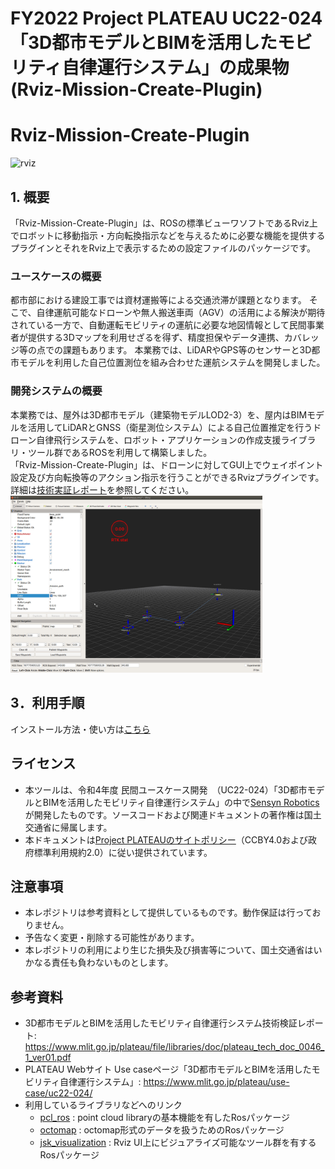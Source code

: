 #  FY2022 Project PLATEAU UC22-024「3D都市モデルとBIMを活用したモビリティ自律運行システム」の成果物(Rviz-Mission-Create-Plugin)
# Rviz-Mission-Create-Plugin
![rviz](https://user-images.githubusercontent.com/79615787/227794142-3398e974-2feb-4d22-9627-8ed2c090678c.jpg)

## 1. 概要
「Rviz-Mission-Create-Plugin」は、ROSの標準ビューワソフトであるRviz上でロボットに移動指示・方向転換指示などを与えるために必要な機能を提供するプラグインとそれをRviz上で表示するための設定ファイルのパッケージです。


### ユースケースの概要
都市部における建設工事では資材運搬等による交通渋滞が課題となります。 そこで、自律運航可能なドローンや無人搬送車両（AGV）の活用による解決が期待されている一方で、自動運転モビリティの運航に必要な地図情報として民間事業者が提供する3Dマップを利用せざるを得ず、精度担保やデータ連携、カバレッジ等の点での課題もあります。 本業務では、LiDARやGPS等のセンサーと3D都市モデルを利用した自己位置測位を組み合わせた運航システムを開発しました。

### 開発システムの概要
本業務では、屋外は3D都市モデル（建築物モデルLOD2-3）を、屋内はBIMモデルを活用してLiDARとGNSS（衛星測位システム）による自己位置推定を行うドローン自律飛行システムを、ロボット・アプリケーションの作成支援ライブラリ・ツール群であるROSを利用して構築しました。  
「Rviz-Mission-Create-Plugin」は、ドローンに対してGUI上でウェイポイント設定及び方向転換等のアクション指示を行うことができるRvizプラグインです。  
詳細は[技術実証レポート](https://www.mlit.go.jp/plateau/file/libraries/doc/plateau_tech_doc_0046_1_ver01.pdf)を参照してください。
<img src="Documentation/resources/Usage/final_result.jpg" width="80%">

## 3．利用手順

 インストール方法・使い方は[こちら](https://project-plateau.github.io/Rviz-Mission-Create-Plugin/)

## ライセンス
* 本ツールは、令和4年度 民間ユースケース開発　（UC22-024）「3D都市モデルとBIMを活用したモビリティ自律運行システム」の中で[Sensyn Robotics](https://www.sensyn-robotics.com/)が開発したものです。ソースコードおよび関連ドキュメントの著作権は国土交通省に帰属します。
* 本ドキュメントは[Project PLATEAUのサイトポリシー](https://www.mlit.go.jp/plateau/site-policy/)（CCBY4.0および政府標準利用規約2.0）に従い提供されています。

## 注意事項
* 本レポジトリは参考資料として提供しているものです。動作保証は行っておりません。
* 予告なく変更・削除する可能性があります。
* 本レポジトリの利用により生じた損失及び損害等について、国土交通省はいかなる責任も負わないものとします。

## 参考資料
* 3D都市モデルとBIMを活用したモビリティ自律運行システム技術検証レポート: https://www.mlit.go.jp/plateau/file/libraries/doc/plateau_tech_doc_0046_1_ver01.pdf
* PLATEAU Webサイト Use caseページ「3D都市モデルとBIMを活用したモビリティ自律運行システム」: https://www.mlit.go.jp/plateau/use-case/uc22-024/
* 利用しているライブラリなどへのリンク
  * [pcl_ros](http://wiki.ros.org/pcl_ros) : point cloud libraryの基本機能を有したRosパッケージ
  * [octomap](http://wiki.ros.org/octomap) : octomap形式のデータを扱うためのRosパッケージ
  * [jsk_visualization](http://wiki.ros.org/jsk_visualization) : Rviz UI上にビジュアライズ可能なツール群を有するRosパッケージ

